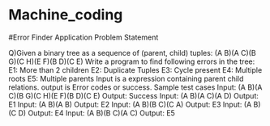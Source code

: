 # Machine_coding
#Error Finder Application Problem Statement 


Q)Given a binary tree as a sequence of (parent, child) tuples: (A B)(A C)(B G)(C H)(E F)(B D)(C E) Write a program to find following errors in the tree:
E1: More than 2 children
E2: Duplicate Tuples
E3: Cycle present
E4: Multiple roots
E5: Multiple parents
Input is a expression containing parent child relations. output is Error codes or success.
Sample test cases
Input: (A B)(A C)(B G)(C H)(E F)(B D)(C E) Output: Success
Input: (A B)(A C)(A D) Output: E1
Input: (A B)(A B) Output: E2
Input: (A B)(B C)(C A) Output: E3
Input: (A B)(C D) Output: E4
Input: (A B)(B C)(A C) Output: E5

